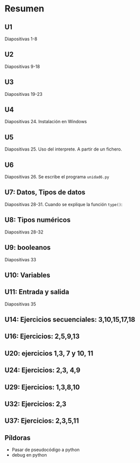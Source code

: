 # Resumen

## U1

Diapositivas 1-8

## U2

Diapositivas 9-18

## U3

Diapositivas 19-23

## U4

Diapositivas 24. Instalación en Windows

## U5

Diapositivas 25. Uso del interprete. A partir de un fichero.

## U6

Diapositivas 26. Se escribe el programa `unidad6.py`

## U7: Datos, Tipos de datos

Diapositivas 28-31. Cuando se explique la función `type()`:

## U8: Tipos numéricos

Diapositivas 28-32
    
## U9: booleanos

Diapositivas 33

## U10: Variables
## U11: Entrada y salida

Diapositivas 35

## U14: Ejercicios secuenciales: 3,10,15,17,18
## U16: Ejercicios: 2,5,9,13
## U20: ejercicios 1,3, 7 y 10, 11
## U24: Ejercicios: 2,3, 4,9
## U29: Ejercicios: 1,3,8,10
## U32: Ejercicios: 2,3
## U37: Ejercicios: 2,3,5,11

## Píldoras

* Pasar de pseudocódigo a python
* debug en python
